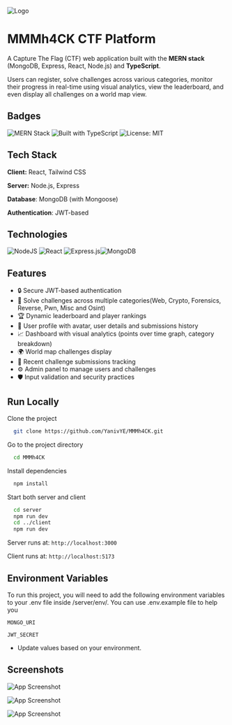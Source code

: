 
![Logo](https://i.postimg.cc/ncbn2yj8/logo-2.png)


# MMMh4CK CTF Platform

A Capture The Flag (CTF) web application built with the **MERN stack** (MongoDB, Express, React, Node.js) and **TypeScript**.

Users can register, solve challenges across various categories, monitor their progress in real-time using visual analytics, view the leaderboard, and even display all challenges on a world map view.



## Badges

![MERN Stack](https://img.shields.io/badge/Stack-MERN-informational?style=flat&logo=mongodb&logoColor=white&color=4CAF50)
![Built with TypeScript](https://img.shields.io/badge/Language-TypeScript-blue?style=flat&logo=typescript&logoColor=white)
![License: MIT](https://img.shields.io/badge/License-MIT-yellow.svg)



## Tech Stack

**Client:** React, Tailwind CSS

**Server:** Node.js, Express

**Database**: MongoDB (with Mongoose)

**Authentication**: JWT-based

## Technologies

![NodeJS](https://img.shields.io/badge/node.js-6DA55F?style=for-the-badge&logo=node.js&logoColor=white) ![React](https://img.shields.io/badge/-ReactJs-61DAFB?logo=react&logoColor=white&style=for-the-badge) ![Express.js](https://img.shields.io/badge/express.js-%23404d59.svg?style=for-the-badge&logo=express&logoColor=%2361DAFB)![MongoDB](https://img.shields.io/badge/MongoDB-%234ea94b.svg?style=for-the-badge&logo=mongodb&logoColor=white)
## Features

- 🔒 Secure JWT-based authentication
- 🧠 Solve challenges across multiple categories(Web, Crypto, Forensics, Reverse, Pwn, Misc and Osint)
- 🏆 Dynamic leaderboard and player rankings
- 👤 User profile with avatar, user details and submissions history
- 📈 Dashboard with visual analytics (points over time graph, category breakdown)
- 🌍 World map challenges display
- 📜 Recent challenge submissions tracking
- ⚙️ Admin panel to manage users and challenges
- 🛡️ Input validation and security practices


## Run Locally

Clone the project

```bash
  git clone https://github.com/YanivYE/MMMh4CK.git
```

Go to the project directory

```bash
  cd MMMh4CK
```

Install dependencies

```bash
  npm install
```

Start both server and client

```bash
  cd server
  npm run dev
  cd ../client
  npm run dev
```

Server runs at: `http://localhost:3000`

Client runs at: `http://localhost:5173`

## Environment Variables

To run this project, you will need to add the following environment variables to your .env file inside /server/env/. You can use .env.example file to help you

`MONGO_URI`

`JWT_SECRET`

* Update values based on your environment.


## Screenshots

![App Screenshot](https://i.postimg.cc/YCp9M5xc/Screenshot3-dashboard.png)

![App Screenshot](https://i.postimg.cc/2S2560H1/Screenshot2-challenges.png)

![App Screenshot](https://i.postimg.cc/W4z1J0KX/Screenshot1-map.png)

